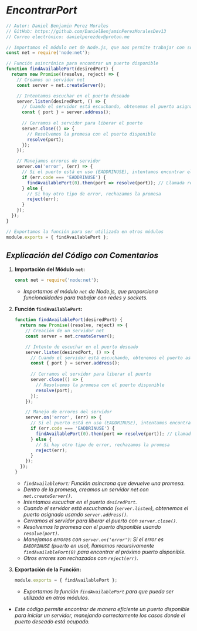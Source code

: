 <!-- Autor: Daniel Benjamin Perez Morales -->
<!-- GitHub: https://github.com/DanielBenjaminPerezMoralesDev13 -->
<!-- Gitlab: https://gitlab.com/DanielBenjaminPerezMoralesDev13 -->
<!-- Correo electrónico: danielperezdev@proton.me -->

# ***EncontrarPort***

```javascript
// Autor: Daniel Benjamin Perez Morales
// GitHub: https://github.com/DanielBenjaminPerezMoralesDev13
// Correo electrónico: danielperezdev@proton.me

// Importamos el módulo net de Node.js, que nos permite trabajar con sockets y redes
const net = require('node:net');

// Función asincrónica para encontrar un puerto disponible
function findAvailablePort(desiredPort) {
  return new Promise((resolve, reject) => {
    // Creamos un servidor net
    const server = net.createServer();

    // Intentamos escuchar en el puerto deseado
    server.listen(desiredPort, () => {
      // Cuando el servidor está escuchando, obtenemos el puerto asignado
      const { port } = server.address();
      
      // Cerramos el servidor para liberar el puerto
      server.close(() => {
        // Resolvemos la promesa con el puerto disponible
        resolve(port);
      });
    });

    // Manejamos errores de servidor
    server.on('error', (err) => {
      // Si el puerto está en uso (EADDRINUSE), intentamos encontrar el próximo puerto disponible recursivamente
      if (err.code === 'EADDRINUSE') {
        findAvailablePort(0).then(port => resolve(port)); // Llamada recursiva para encontrar el próximo puerto disponible
      } else {
        // Si hay otro tipo de error, rechazamos la promesa
        reject(err);
      }
    });
  });
}

// Exportamos la función para ser utilizada en otros módulos
module.exports = { findAvailablePort };
```

## ***Explicación del Código con Comentarios***

1. **Importación del Módulo `net`:**

   ```javascript
   const net = require('node:net');
   ```

   - *Importamos el módulo `net` de Node.js, que proporciona funcionalidades para trabajar con redes y sockets.*

2. **Función `findAvailablePort`:**

   ```javascript
   function findAvailablePort(desiredPort) {
     return new Promise((resolve, reject) => {
       // Creación de un servidor net
       const server = net.createServer();
   
       // Intento de escuchar en el puerto deseado
       server.listen(desiredPort, () => {
         // Cuando el servidor está escuchando, obtenemos el puerto asignado
         const { port } = server.address();
         
         // Cerramos el servidor para liberar el puerto
         server.close(() => {
           // Resolvemos la promesa con el puerto disponible
           resolve(port);
         });
       });
   
       // Manejo de errores del servidor
       server.on('error', (err) => {
         // Si el puerto está en uso (EADDRINUSE), intentamos encontrar el próximo puerto disponible recursivamente
         if (err.code === 'EADDRINUSE') {
           findAvailablePort(0).then(port => resolve(port)); // Llamada recursiva para encontrar el próximo puerto disponible
         } else {
           // Si hay otro tipo de error, rechazamos la promesa
           reject(err);
         }
       });
     });
   }
   ```

   - *`findAvailablePort`: Función asíncrona que devuelve una promesa.*
   - *Dentro de la promesa, creamos un servidor net con `net.createServer()`.*
   - *Intentamos escuchar en el puerto `desiredPort`.*
   - *Cuando el servidor está escuchando (`server.listen`), obtenemos el puerto asignado usando `server.address()`.*
   - *Cerramos el servidor para liberar el puerto con `server.close()`.*
   - *Resolvemos la promesa con el puerto disponible usando `resolve(port)`.*
   - *Manejamos errores con `server.on('error')`: Si el error es `EADDRINUSE` (puerto en uso), llamamos recursivamente `findAvailablePort(0)` para encontrar el próximo puerto disponible.*
   - *Otros errores son rechazados con `reject(err)`.*

3. **Exportación de la Función:**

   ```javascript
   module.exports = { findAvailablePort };
   ```

   - *Exportamos la función `findAvailablePort` para que pueda ser utilizada en otros módulos.*

- *Este código permite encontrar de manera eficiente un puerto disponible para iniciar un servidor, manejando correctamente los casos donde el puerto deseado está ocupado.*
